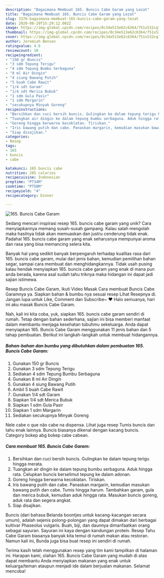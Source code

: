 ```yaml
---
description: "Bagaimana Membuat 165. Buncis Cabe Garam yang Lezat"
title: "Bagaimana Membuat 165. Buncis Cabe Garam yang Lezat"
slug: 3376-bagaimana-membuat-165-buncis-cabe-garam-yang-lezat
date: 2020-08-20T15:29:12.002Z
image: https://img-global.cpcdn.com/recipes/0c34e513e62c6364/751x532cq70/165-buncis-cabe-garam-foto-resep-utama.jpg
thumbnail: https://img-global.cpcdn.com/recipes/0c34e513e62c6364/751x532cq70/165-buncis-cabe-garam-foto-resep-utama.jpg
cover: https://img-global.cpcdn.com/recipes/0c34e513e62c6364/751x532cq70/165-buncis-cabe-garam-foto-resep-utama.jpg
author: Jeremiah Benson
ratingvalue: 4.6
reviewcount: 10
recipeingredient:
- "150 gr Buncis"
- "3 sdm Tepung Terigu"
- "4 sdm Tepung Bumbu Serbaguna"
- "8 ml Air Dingin"
- "4 siung Bawang Putih"
- "5 buah Cabe Rawit"
- "1/4 sdt Garam"
- "1/4 sdt Merica Bubuk"
- "1 sdm Gula Pasir"
- "1 sdm Margarin"
- "secukupnya Minyak Goreng"
recipeinstructions:
- "Bersihkan dan cuci bersih buncis. Gulingkan ke dalam tepung terigu hingga merata."
- "Tuangkan air dingin ke dalam tepung bumbu serbaguna. Aduk hingga rata. Celupkan buncis berselimut tepung ke dalam adonan."
- "Goreng hingga berwarna kecoklatan. Tiriskan."
- "Iris bawang putih dan cabe. Panaskan margarin, kemudian masukan bawang putih dan cabe. Tumis hingga harum. Tambahkan garam, gula dan merica bubuk, kemudian aduk hingga rata. Masukan buncis goreng, aduk rata dan segera angkat."
- "Siap disajikan."
categories:
- Resep
tags:
- 165
- buncis
- cabe

katakunci: 165 buncis cabe 
nutrition: 285 calories
recipecuisine: Indonesian
preptime: "PT34M"
cooktime: "PT58M"
recipeyield: "4"
recipecategory: Dinner

---
```



![165. Buncis Cabe Garam](https://img-global.cpcdn.com/recipes/0c34e513e62c6364/751x532cq70/165-buncis-cabe-garam-foto-resep-utama.jpg)

Sedang mencari inspirasi resep 165. buncis cabe garam yang unik? Cara menyiapkannya memang susah-susah gampang. Kalau salah mengolah maka hasilnya tidak akan memuaskan dan justru cenderung tidak enak. Padahal 165. buncis cabe garam yang enak seharusnya mempunyai aroma dan rasa yang bisa memancing selera kita.

Banyak hal yang sedikit banyak berpengaruh terhadap kualitas rasa dari 165. buncis cabe garam, mulai dari jenis bahan, kemudian pemilihan bahan segar, sampai cara membuat dan menghidangkannya. Tidak usah pusing kalau hendak menyiapkan 165. buncis cabe garam yang enak di mana pun anda berada, karena asal sudah tahu triknya maka hidangan ini dapat jadi sajian istimewa.

Resep Buncis Cabe Garam, Ikuti Video Masak Cara membuat Buncis Cabe Garamnya ya. Siapkan bahan &amp; bumbu nya sesuai resep Lihat Resepnya di. Jangan lupa untuk Like, Comment dan Subscribe~ ♥ Halo semuanya, hari ini aku masak Buncis Cabe Garam.


Nah, kali ini kita coba, yuk, siapkan 165. buncis cabe garam sendiri di rumah. Tetap dengan bahan sederhana, sajian ini bisa memberi manfaat dalam membantu menjaga kesehatan tubuhmu sekeluarga. Anda dapat menyiapkan 165. Buncis Cabe Garam menggunakan 11 jenis bahan dan 5 tahap pembuatan. Berikut ini langkah-langkah untuk membuat hidangannya.

<!--inarticleads1-->

##### Bahan-bahan dan bumbu yang dibutuhkan dalam pembuatan 165. Buncis Cabe Garam:

1. Gunakan 150 gr Buncis
1. Gunakan 3 sdm Tepung Terigu
1. Sediakan 4 sdm Tepung Bumbu Serbaguna
1. Gunakan 8 ml Air Dingin
1. Gunakan 4 siung Bawang Putih
1. Ambil 5 buah Cabe Rawit
1. Gunakan 1/4 sdt Garam
1. Siapkan 1/4 sdt Merica Bubuk
1. Siapkan 1 sdm Gula Pasir
1. Siapkan 1 sdm Margarin
1. Sediakan secukupnya Minyak Goreng


Nele cabe o que não cabe na dispensa. Lihat juga resep Tumis buncis dan tahu enak lainnya. Buncis biasanya dikenal dengan kacang buncis. Category bokep abg bokep cabe cabean. 

<!--inarticleads2-->

##### Cara membuat 165. Buncis Cabe Garam:

1. Bersihkan dan cuci bersih buncis. Gulingkan ke dalam tepung terigu hingga merata.
1. Tuangkan air dingin ke dalam tepung bumbu serbaguna. Aduk hingga rata. Celupkan buncis berselimut tepung ke dalam adonan.
1. Goreng hingga berwarna kecoklatan. Tiriskan.
1. Iris bawang putih dan cabe. Panaskan margarin, kemudian masukan bawang putih dan cabe. Tumis hingga harum. Tambahkan garam, gula dan merica bubuk, kemudian aduk hingga rata. Masukan buncis goreng, aduk rata dan segera angkat.
1. Siap disajikan.


Buncis (dari bahasa Belanda boontjes untuk kacang-kacangan secara umum), adalah sejenis polong-polongan yang dapat dimakan dari berbagai kultivar Phaseolus vulgaris. Buah, biji, dan daunnya dimanfaatkan orang sebagai sayuran. Sayuran ini kaya dengan kandungan protein. Resep Tahu Cabe Garam biasanya banyak kita temui di rumah makan atau restoran. Namun kali ini, Bunda juga bisa buat resep ini sendiri di rumah. 

Terima kasih telah menggunakan resep yang tim kami tampilkan di halaman ini. Harapan kami, olahan 165. Buncis Cabe Garam yang mudah di atas dapat membantu Anda menyiapkan makanan yang enak untuk keluarga/teman ataupun menjadi ide dalam berjualan makanan. Selamat mencoba!
